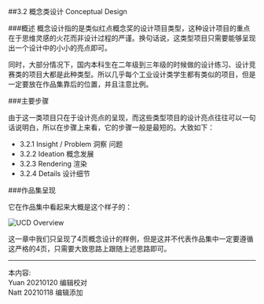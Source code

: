 ##3.2 概念类设计 Conceptual Design

###概述
概念设计指的是类似红点概念奖的设计项目类型，这种设计项目的重点在于思维灵感的火花而非设计过程的严谨。换句话说，这类型项目只需要能够呈现出一个设计中的小小的亮点即可。

同时，大部分情况下，国内本科生在二年级到三年级的时候做的设计练习、设计竞赛类的项目大都是此种类型。所以几乎每个工业设计类学生都有类似的项目，但是一定要放在作品集靠后的位置，并且注意比例。



###主要步骤

由于这一类项目只在于设计亮点的呈现，而这些类型项目的设计亮点往往可以一句话说明白，所以在步骤上来看，它的步骤一般是最短的。大致如下：


* 3.2.1 Insight / Problem 洞察 问题  
* 3.2.2 Ideation 概念发展
* 3.2.3 Rendering 渲染
* 3.2.4 Details 设计细节



###作品集呈现  

它在作品集中看起来大概是这个样子的：  

![UCD Overview](http://kitpic.makebi.net/2021/idcd_overall.jpg)



这一章中我们只呈现了4页概念设计的样例，但是这并不代表作品集中一定要遵循这严格的4页，只需要大致思路上跟随上述思路即可。


---
本内容:    
Yuan 20210120 编辑校对  
Natt 20210118 编辑添加
